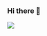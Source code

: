 ### Hi there 👋

<a href="https://www.instagram.com/xxmin_0/" target="_blank"><img src="https://img.shields.io/badge/instagram-E4405F?style=for-the-badge&logo=instagram&logoColor=white">


